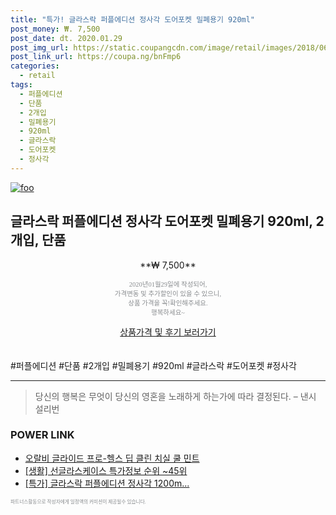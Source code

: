 ```yaml
--- 
title: "특가! 글라스락 퍼플에디션 정사각 도어포켓 밀폐용기 920ml" 
post_money: ₩. 7,500 
post_date: dt. 2020.01.29 
post_img_url: https://static.coupangcdn.com/image/retail/images/2018/06/26/11/5/79caa5e3-975f-4a1d-bf63-a843ad3592db.jpg 
post_link_url: https://coupa.ng/bnFmp6 
categories: 
  - retail 
tags: 
  - 퍼플에디션 
  - 단품 
  - 2개입 
  - 밀폐용기 
  - 920ml 
  - 글라스락 
  - 도어포켓 
  - 정사각 
--- 
```

[![foo](https://static.coupangcdn.com/image/retail/images/2018/06/26/11/5/79caa5e3-975f-4a1d-bf63-a843ad3592db.jpg)](https://coupa.ng/bnFmp6) 

## 글라스락 퍼플에디션 정사각 도어포켓 밀폐용기 920ml, 2개입, 단품 
<p style="text-align: center;">**₩ 7,500**</p> 
<p style="text-align: center;"><span style="color: #898c8f; font-family: Georgia,Times,serif; font-size: 0.75em;">2020년01월29일에 작성되어, <br>가격변동 및 추가할인이 있을 수 있으니,<br> 상품 가격을 꼭!확인해주세요.<br>행복하세요~</span> 
</p>	 
<div markdown="0" style="text-align: center;"><a href="https://coupa.ng/bnFmp6" class="btn btn--success">상품가격 및 후기 보러가기</a></div> 
<br><br> 
  #퍼플에디션 #단품 #2개입 #밀폐용기 #920ml #글라스락 #도어포켓 #정사각 
<hr> 

> 당신의 행복은 무엇이 당신의 영혼을 노래하게 하는가에 따라 결정된다. – 낸시 설리번 


### POWER LINK

* <a href="https://blog.naver.com/santokki14/221785889284" target="_blank">오랄비 글라이드 프로-헬스 딥 클린 치실 쿨 민트</a>
* <a href="https://blog.naver.com/sakai111/221777097450" target="_blank"> [생활] 선글라스케이스 특가정보 순위 ~45위</a>
* <a href="https://blog.naver.com/sakai111/221790281685" target="_blank">[특가] 글라스락 퍼플에디션 정사각 1200m...</a>

<span style="color: #898c8f; font-family: Georgia,Times,serif; font-size: 0.55em;">파트너스활동으로 작성자에게 일정액의 커미션이 제공될수 있습니다.</span> 
